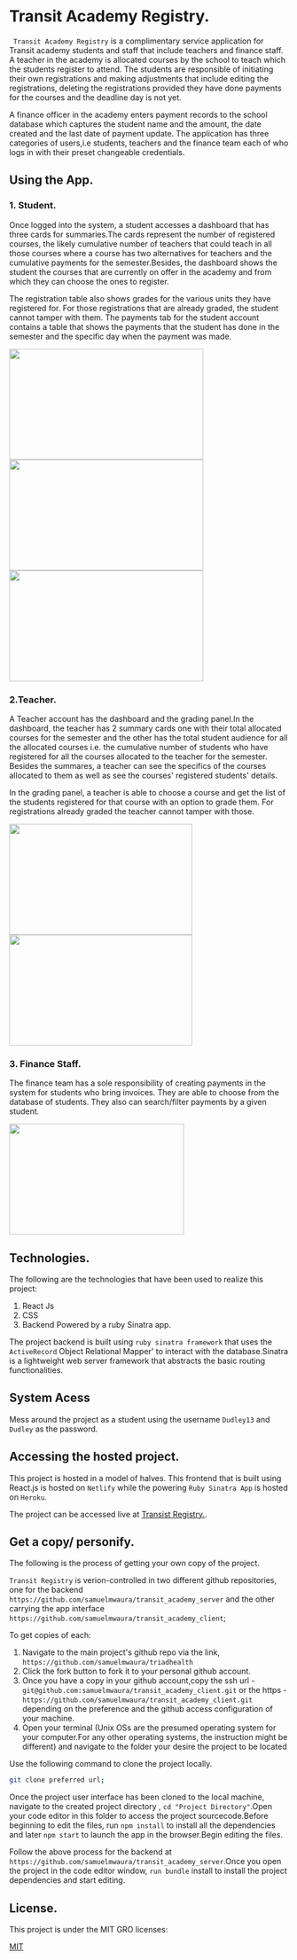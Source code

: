 # Transit Academy Registry.

` Transit Academy Registry` is a complimentary service application for Transit academy students and staff that include teachers and finance staff. A teacher in the academy is allocated courses by the school to teach which the students register to attend. The students are responsible of initiating their own registrations and making adjustments that include editing the registrations, deleting the registrations provided they have done payments for the courses and the deadline day is not yet.

A finance officer in the academy enters payment records to the school database which captures the student name  and the amount, the date created and the last date of payment update. The application has three categories of users,i.e students, teachers and the finance team each of who logs in with their preset changeable credentials.

## Using the App.

### 1. Student.
Once logged into the system, a student accesses a dashboard that has three cards for summaries.The cards represent the number of registered courses, the likely cumulative number of teachers that could teach in all those courses where a course has two alternatives for teachers and the cumulative payments for the semester.Besides, the dashboard shows the student the courses that are currently on offer in the academy and from which they can choose the ones to register.

The registration table also shows grades for the various units they have registered for. For those registrations that are already graded, the student cannot tamper with them. The payments tab for the student account contains a table that shows the payments that the student has done in the semester and the specific day when the payment was made.

<p float="left">
  <img src="./public/demos/studentDashboard.png" width="350" height="200"/>
  <img src="./public/demos/studentRegistration.png" width="350" height="200"/> 
  <img src="./public/demos/studentPayment.png" width="350" height="200"/>
</p>

### 2.Teacher.
A Teacher account has the dashboard and the grading panel.In the dashboard, the teacher has 2 summary cards one with their total allocated courses for the semester and the other has the total student audience for all the allocated courses i.e. the cumulative number of students who have registered for all the courses allocated to the teacher for the semester. Besides the summares, a teacher can see the specifics of the courses allocated to them as well as see the courses' registered students' details.

In the grading panel, a teacher is able to choose a course and get the list of the students registered for that course with an option to grade them. For registrations already graded the teacher cannot tamper with those.

<p float="left">
  <img src="./public/demos/teacherDashboard.png" width="330" height="200"/>
  <img src="./public/demos/teacherGrading.png" width="330" height="200"/> 
</p>

### 3. Finance Staff.

The finance team has a sole responsibility of creating payments in the system for students who bring invoices. They are able to choose from the database of students. They also can search/filter payments by a given student.

  <img src="./public/demos/financeView.png" width="315" height="200"/>

## Technologies.

The following are the technologies that have been used to realize this project:
  
  1. React Js
  2. CSS
  3. Backend Powered by a ruby Sinatra app.

The project backend is built using `ruby sinatra framework` that uses the `ActiveRecord` Object Relational Mapper' to interact with the database.Sinatra is a lightweight web server framework that abstracts the basic routing functionalities.

## System Acess

Mess around  the project as a student using the username `Dudley13` and `Dudley` as the password.

## Accessing the hosted project.
   
This project is hosted in a model of halves. This frontend that is built using React.js is hosted on `Netlify` while the powering `Ruby Sinatra App` is hosted on `Heroku`.

The project can be accessed live at [Transist Registry.]().

  ## Get a copy/ personify.

The following is the process of getting your own copy of the project.

`Transit Registry` is  verion-controlled in two different github repositories, one for the backend `https://github.com/samuelmwaura/transit_academy_server` and the other carrying the app interface `https://github.com/samuelmwaura/transit_academy_client`;

To get copies of each:
   1. Navigate to the main project's github repo via the link, `https://github.com/samuelmwaura/triadhealth`
   2. Click the fork button to fork it to your personal github account.
   3. Once you have a copy in your github account,copy the ssh url -`git@github.com:samuelmwaura/transit_academy_client.git` or the https - `https://github.com/samuelmwaura/transit_academy_client.git` depending on the preference and the github access configuration of your machine.
   3. Open your terminal (Unix OSs are the presumed operating system for your computer.For any other operating systems, the instruction might be different) and navigate to the folder your desire the project to be located

   Use the following command to clone the project locally.
   ```bash
   git clone preferred url;
   ```
  Once the project user interface has been cloned to the local machine, navigate to the created project directory , `cd "Project Directory"`.Open your code editor in this folder to access the project sourcecode.Before beginning to edit the files, run `npm install` to install all the dependencies and later `npm start` to launch the app in the browser.Begin editing the files.

  Follow the above process for the backend at `https://github.com/samuelmwaura/transit_academy_server`.Once you open the project in the code editor window, `run bundle` install to install the project dependencies and start editing.


     
   ## License.
   This project is under the MIT GRO  licenses:

   [MIT](https://choosealicense.com/licenses/mit/)


